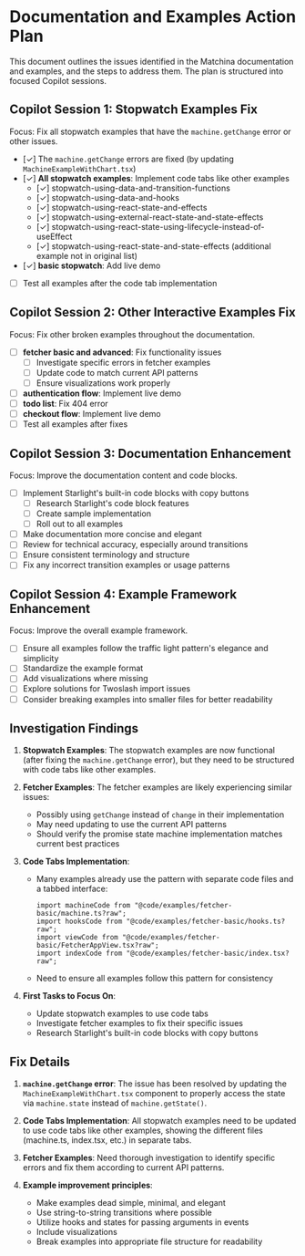 # Documentation and Examples Action Plan

This document outlines the issues identified in the Matchina documentation and examples, and the steps to address them. The plan is structured into focused Copilot sessions.

## Copilot Session 1: Stopwatch Examples Fix

Focus: Fix all stopwatch examples that have the `machine.getChange` error or other issues.

- [✓] The `machine.getChange` errors are fixed (by updating `MachineExampleWithChart.tsx`)
- [✓] **All stopwatch examples**: Implement code tabs like other examples
  - [✓] stopwatch-using-data-and-transition-functions
  - [✓] stopwatch-using-data-and-hooks
  - [✓] stopwatch-using-react-state-and-effects
  - [✓] stopwatch-using-external-react-state-and-state-effects
  - [✓] stopwatch-using-react-state-using-lifecycle-instead-of-useEffect
  - [✓] stopwatch-using-react-state-and-state-effects (additional example not in original list)
- [✓] **basic stopwatch**: Add live demo
- [ ] Test all examples after the code tab implementation

## Copilot Session 2: Other Interactive Examples Fix

Focus: Fix other broken examples throughout the documentation.

- [ ] **fetcher basic and advanced**: Fix functionality issues
  - [ ] Investigate specific errors in fetcher examples
  - [ ] Update code to match current API patterns
  - [ ] Ensure visualizations work properly
- [ ] **authentication flow**: Implement live demo
- [ ] **todo list**: Fix 404 error
- [ ] **checkout flow**: Implement live demo
- [ ] Test all examples after fixes

## Copilot Session 3: Documentation Enhancement

Focus: Improve the documentation content and code blocks.

- [ ] Implement Starlight's built-in code blocks with copy buttons
  - [ ] Research Starlight's code block features
  - [ ] Create sample implementation
  - [ ] Roll out to all examples
- [ ] Make documentation more concise and elegant
- [ ] Review for technical accuracy, especially around transitions
- [ ] Ensure consistent terminology and structure
- [ ] Fix any incorrect transition examples or usage patterns

## Copilot Session 4: Example Framework Enhancement

Focus: Improve the overall example framework.

- [ ] Ensure all examples follow the traffic light pattern's elegance and simplicity
- [ ] Standardize the example format
- [ ] Add visualizations where missing
- [ ] Explore solutions for Twoslash import issues
- [ ] Consider breaking examples into smaller files for better readability

## Investigation Findings

1. **Stopwatch Examples**: The stopwatch examples are now functional (after fixing the `machine.getChange` error), but they need to be structured with code tabs like other examples.

2. **Fetcher Examples**: The fetcher examples are likely experiencing similar issues:

   - Possibly using `getChange` instead of `change` in their implementation
   - May need updating to use the current API patterns
   - Should verify the promise state machine implementation matches current best practices

3. **Code Tabs Implementation**:

   - Many examples already use the pattern with separate code files and a tabbed interface:
     ```tsx
     import machineCode from "@code/examples/fetcher-basic/machine.ts?raw";
     import hooksCode from "@code/examples/fetcher-basic/hooks.ts?raw";
     import viewCode from "@code/examples/fetcher-basic/FetcherAppView.tsx?raw";
     import indexCode from "@code/examples/fetcher-basic/index.tsx?raw";
     ```
   - Need to ensure all examples follow this pattern for consistency

4. **First Tasks to Focus On**:
   - Update stopwatch examples to use code tabs
   - Investigate fetcher examples to fix their specific issues
   - Research Starlight's built-in code blocks with copy buttons

## Fix Details

1. **`machine.getChange` error**: The issue has been resolved by updating the `MachineExampleWithChart.tsx` component to properly access the state via `machine.state` instead of `machine.getState()`.

2. **Code Tabs Implementation**: All stopwatch examples need to be updated to use code tabs like other examples, showing the different files (machine.ts, index.tsx, etc.) in separate tabs.

3. **Fetcher Examples**: Need thorough investigation to identify specific errors and fix them according to current API patterns.

4. **Example improvement principles**:
   - Make examples dead simple, minimal, and elegant
   - Use string-to-string transitions where possible
   - Utilize hooks and states for passing arguments in events
   - Include visualizations
   - Break examples into appropriate file structure for readability
